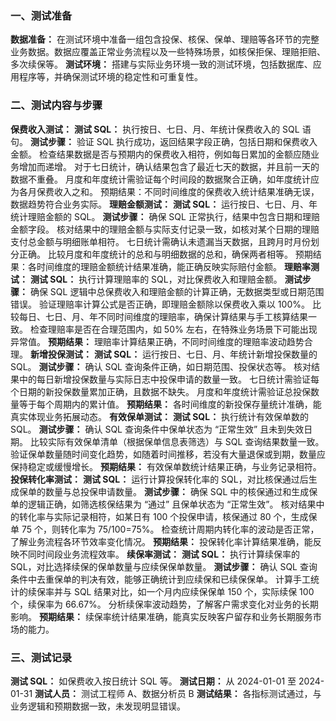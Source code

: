 ### 一、测试准备
**数据准备：** 在测试环境中准备一组包含投保、核保、保单、理赔等各环节的完整业务数据。数据应覆盖正常业务流程以及一些特殊场景，如核保拒保、理赔拒赔、多次续保等。
**测试环境：** 搭建与实际业务环境一致的测试环境，包括数据库、应用程序等，并确保测试环境的稳定性和可重复性。
### 二、测试内容与步骤
**保费收入测试：**
**测试 SQL：** 执行按日、七日、月、年统计保费收入的 SQL 语句。
**测试步骤：**
验证 SQL 执行成功，返回结果字段正确，包括日期和保费收入金额。
检查结果数据是否与预期内的保费收入相符，例如每日累加的金额应随业务增加而递增。
对于七日统计，确认结果包含了最近七天的数据，并且前一天的数据不重叠。
月度和年度统计需验证每个时间段的数据聚合正确，如年度统计应为各月保费收入之和。
预期结果：不同时间维度的保费收入统计结果准确无误，数据趋势符合业务实际。
**理赔金额测试：** 
**测试 SQL：** 运行按日、七日、月、年统计理赔金额的 SQL。
**测试步骤：** 
确保 SQL 正常执行，结果中包含日期和理赔金额字段。
核对结果中的理赔金额与实际支付记录一致，如核对某个日期的理赔支付总金额与明细账单相符。
七日统计需确认未遗漏当天数据，且跨月时月份划分正确。
比较月度和年度统计的总和与明细数据的总和，确保两者相等。
预期结果：各时间维度的理赔金额统计结果准确，能正确反映实际赔付金额。
**理赔率测试：**
**测试 SQL：** 执行计算理赔率的 SQL，对比保费收入和理赔金额。
**测试步骤：**
确保 SQL 逻辑中总保费收入和理赔金额的计算正确，无数据类型或日期范围错误。
验证理赔率计算公式是否正确，即理赔金额除以保费收入乘以 100%。
比较每日、七日、月、年不同时间维度的理赔率，确保计算结果与手工核算结果一致。
检查理赔率是否在合理范围内，如 50% 左右，在特殊业务场景下可能出现异常值。
**预期结果：** 理赔率计算结果正确，不同时间维度的理赔率波动趋势合理。
**新增投保测试：**
**测试 SQL：** 运行按日、七日、月、年统计新增投保数量的 SQL。
**测试步骤：**
确认 SQL 查询条件正确，如日期范围、投保状态等。
核对结果中的每日新增投保数量与实际日志中投保申请的数量一致。
七日统计需验证每个日期的新投保数量累加正确，且数据不缺失。
月度和年度统计需验证总投保数量等于每个周期内的累计值。
**预期结果：** 各时间维度的新投保存量统计准确，能真实体现业务拓展动态。
**有效保单测试：**
**测试 SQL：** 执行统计有效保单数的 SQL。
**测试步骤：**
确认 SQL 查询条件中保单状态为 “正常生效” 且未到失效日期。
比较实际有效保单清单（根据保单信息表筛选）与 SQL 查询结果数量一致。
验证保单数量随时间变化趋势，如随着时间推移，若没有大量退保或到期，数量应保持稳定或缓慢增长。
**预期结果：** 有效保单数统计结果正确，与业务记录相符。
**投保转化率测试：**
**测试 SQL：** 运行计算投保转化率的 SQL，对比核保通过后生成保单的数量与总投保申请数量。
**测试步骤：**
确保 SQL 中的核保通过和生成保单的逻辑正确，如筛选核保结果为 “通过” 且保单状态为 “正常生效”。
核对结果中的转化率与实际记录相符，如某日有 100 个投保申请，核保通过 80 个，生成保单 75 个，则转化率为 75/100=75%。
检查统计周期内转化率的波动是否正常，了解业务流程各环节效率变化情况。
**预期结果：** 投保转化率计算结果准确，能反映不同时间段业务流程效率。
**续保率测试：**
**测试 SQL：** 执行计算续保率的 SQL，对比选择续保的保单数量与应续保保单数量。
**测试步骤：**
确认 SQL 查询条件中去重保单的判决有效，能够正确统计到应续保和已续保保单。
计算手工统计的续保率并与 SQL 结果对比，如一个月内应续保保单 150 个，实际续保 100 个，续保率为 66.67%。
分析续保率波动趋势，了解客户需求变化对业务的长期影响。
**预期结果：** 续保率统计结果准确，能真实反映客户留存和业务长期服务市场的能力。
### 三、测试记录
**测试 SQL：** 如保费收入按日统计 SQL 等。
**测试日期：** 从 2024-01-01 至 2024-01-31
**测试人员：** 测试工程师 A、数据分析员 B
**测试结果：** 各指标测试通过，与业务逻辑和预期数据一致，未发现明显错误。